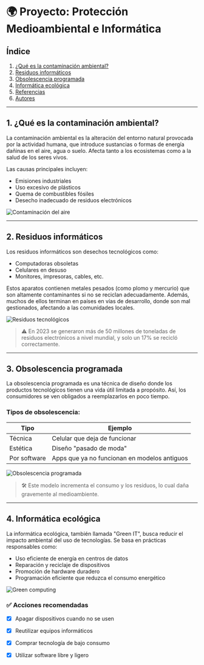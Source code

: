 # 🌍 Proyecto: Protección Medioambiental e Informática

## Índice
1. [¿Qué es la contaminación ambiental?](#1-qué-es-la-contaminación-ambiental)
2. [Residuos informáticos](#2-residuos-informáticos)
3. [Obsolescencia programada](#3-obsolescencia-programada)
4. [Informática ecológica](#4-informática-ecológica)
5. [Referencias](#5-referencias)
6. [Autores](#6-autores)

---

## 1. ¿Qué es la contaminación ambiental?

La contaminación ambiental es la alteración del entorno natural provocada por la actividad humana, que introduce sustancias o formas de energía dañinas en el aire, agua o suelo. Afecta tanto a los ecosistemas como a la salud de los seres vivos.

Las causas principales incluyen:
- Emisiones industriales
- Uso excesivo de plásticos
- Quema de combustibles fósiles
- Desecho inadecuado de residuos electrónicos

![Contaminación del aire](https://upload.wikimedia.org/wikipedia/commons/e/e7/Air_pollution_by_industry.jpg)

---

## 2. Residuos informáticos

Los residuos informáticos son desechos tecnológicos como:
- Computadoras obsoletas
- Celulares en desuso
- Monitores, impresoras, cables, etc.

Estos aparatos contienen metales pesados (como plomo y mercurio) que son altamente contaminantes si no se reciclan adecuadamente. Además, muchos de ellos terminan en países en vías de desarrollo, donde son mal gestionados, afectando a las comunidades locales.

![Residuos tecnológicos](https://upload.wikimedia.org/wikipedia/commons/6/6b/Electronic_waste.jpg)

> ⚠️ En 2023 se generaron más de 50 millones de toneladas de residuos electrónicos a nivel mundial, y solo un 17% se recicló correctamente.

---

## 3. Obsolescencia programada

La obsolescencia programada es una técnica de diseño donde los productos tecnológicos tienen una vida útil limitada a propósito. Así, los consumidores se ven obligados a reemplazarlos en poco tiempo.

### Tipos de obsolescencia:

| Tipo                        | Ejemplo                               |
|-----------------------------|----------------------------------------|
| Técnica                     | Celular que deja de funcionar         |
| Estética                    | Diseño "pasado de moda"               |
| Por software                | Apps que ya no funcionan en modelos antiguos |

![Obsolescencia programada](https://upload.wikimedia.org/wikipedia/commons/f/fb/Obsolescence_example.jpg)

> 🛠️ Este modelo incrementa el consumo y los residuos, lo cual daña gravemente al medioambiente.

---

## 4. Informática ecológica

La informática ecológica, también llamada "Green IT", busca reducir el impacto ambiental del uso de tecnologías. Se basa en prácticas responsables como:

- Uso eficiente de energía en centros de datos
- Reparación y reciclaje de dispositivos
- Promoción de hardware duradero
- Programación eficiente que reduzca el consumo energético

![Green computing](https://upload.wikimedia.org/wikipedia/commons/5/5d/Green_IT.jpg)

### ✅ Acciones recomendadas

- [x] Apagar dispositivos cuando no se usen
- [x] Reutilizar equipos informáticos
- [x] Comprar tecnología de bajo consumo
- [x] Utilizar software libre y ligero


